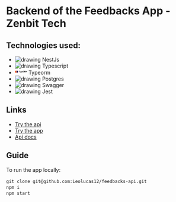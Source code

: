 # Backend of the Feedbacks App - Zenbit Tech

## Technologies used:

 - <img src="https://cdn.jsdelivr.net/gh/devicons/devicon/icons/nestjs/nestjs-plain.svg" alt="drawing" width="15"/> NestJs
 - <img src="https://cdn.jsdelivr.net/gh/devicons/devicon/icons/typescript/typescript-original.svg" alt="drawing" width="15"/> Typescript
 - <img src="https://raw.githubusercontent.com/typeorm/typeorm/master/resources/logo_big.png" alt="drawing" height="15"/> Typeorm
 - <img src="https://cdn.jsdelivr.net/gh/devicons/devicon/icons/postgresql/postgresql-original.svg" alt="drawing" width="15"/> Postgres
 - <img src="https://static1.smartbear.co/swagger/media/assets/images/swagger_logo.svg" alt="drawing" height="15"/> Swagger
 - <img src="https://cdn.jsdelivr.net/gh/devicons/devicon/icons/jest/jest-plain.svg" alt="drawing" width="15"/> Jest

## Links

 - [Try the api](https://feedbacks-api-zenbit.herokuapp.com) 
 - [Try the app](https://feedbacks-app-zenbit.herokuapp.com/) 
 - [Api docs](https://feedbacks-api-zenbit.herokuapp.com/docs)

## Guide
To run the app locally:

    git clone git@github.com:Leolucas12/feedbacks-api.git
    npm i
    npm start

